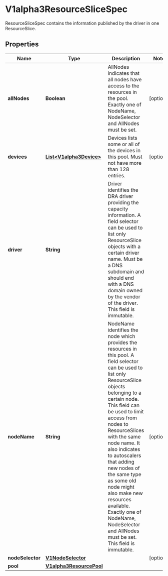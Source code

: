

# V1alpha3ResourceSliceSpec

ResourceSliceSpec contains the information published by the driver in one ResourceSlice.
## Properties

Name | Type | Description | Notes
------------ | ------------- | ------------- | -------------
**allNodes** | **Boolean** | AllNodes indicates that all nodes have access to the resources in the pool.  Exactly one of NodeName, NodeSelector and AllNodes must be set. |  [optional]
**devices** | [**List&lt;V1alpha3Device&gt;**](V1alpha3Device.md) | Devices lists some or all of the devices in this pool.  Must not have more than 128 entries. |  [optional]
**driver** | **String** | Driver identifies the DRA driver providing the capacity information. A field selector can be used to list only ResourceSlice objects with a certain driver name.  Must be a DNS subdomain and should end with a DNS domain owned by the vendor of the driver. This field is immutable. | 
**nodeName** | **String** | NodeName identifies the node which provides the resources in this pool. A field selector can be used to list only ResourceSlice objects belonging to a certain node.  This field can be used to limit access from nodes to ResourceSlices with the same node name. It also indicates to autoscalers that adding new nodes of the same type as some old node might also make new resources available.  Exactly one of NodeName, NodeSelector and AllNodes must be set. This field is immutable. |  [optional]
**nodeSelector** | [**V1NodeSelector**](V1NodeSelector.md) |  |  [optional]
**pool** | [**V1alpha3ResourcePool**](V1alpha3ResourcePool.md) |  | 



